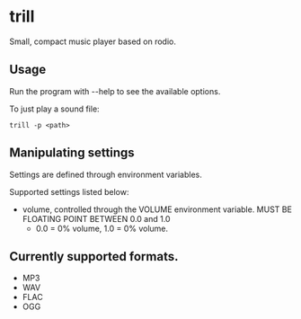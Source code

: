 # trill
Small, compact music player based on rodio.

## Usage
Run the program with --help to see the available options.

To just play a sound file:

```trill -p <path>```

## Manipulating settings

Settings are defined through environment variables.

Supported settings listed below:

- volume, controlled through the VOLUME environment variable. MUST BE FLOATING POINT BETWEEN 0.0 and 1.0
  - 0.0 = 0% volume, 1.0 = 0% volume.

## Currently supported formats.
- MP3
- WAV
- FLAC
- OGG
